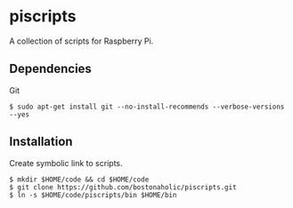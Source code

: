 # piscripts

A collection of scripts for Raspberry Pi.

## Dependencies

Git

```
$ sudo apt-get install git --no-install-recommends --verbose-versions --yes
```

## Installation

Create symbolic link to scripts.

```
$ mkdir $HOME/code && cd $HOME/code
$ git clone https://github.com/bostonaholic/piscripts.git
$ ln -s $HOME/code/piscripts/bin $HOME/bin
```
